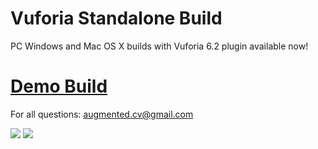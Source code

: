 # Vuforia Standalone Build

PC Windows and Mac OS X builds with Vuforia 6.2 plugin available now!

# [Demo Build](https://github.com/maximrouf/VuforiaStandaloneBuild/blob/master/Vuforia_Standalone_6X.zip)

For all questions: augmented.cv@gmail.com


<img src="https://github.com/maximrouf/VuforiaStandaloneBuild/blob/master/preview_1.png"/>

<img src="https://github.com/maximrouf/VuforiaStandaloneBuild/blob/master/preview_2.png"/>
